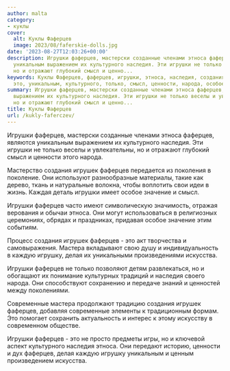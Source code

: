 ```yaml
---
author: malta
category:
- куклы
cover:
  alt: Куклы Фаферцев
  image: 2023/08/faferskie-dolls.jpg
date: '2023-08-27T12:03:26+00:00'
description: Игрушки фаферцев, мастерски созданные членами этноса фаферцев, являются
  уникальным выражением их культурного наследия. Эти игрушки не только веселы и увлекательны,
  но и отражают глубокий смысл и ценно...
keywords: Куклы Фаферцев, фаферцев, игрушки, этноса, наследия, создания, игрушек,
  это, уникальным, культурного, только, смысл, ценности, народа, особое, значение
summary: Игрушки фаферцев, мастерски созданные членами этноса фаферцев, являются уникальным
  выражением их культурного наследия. Эти игрушки не только веселы и увлекательны,
  но и отражают глубокий смысл и ценно...
title: Куклы Фаферцев
url: /kukly-faferczev/
---
```


Игрушки фаферцев, мастерски созданные членами этноса фаферцев, являются уникальным выражением их культурного наследия. Эти игрушки не только веселы и увлекательны, но и отражают глубокий смысл и ценности этого народа.

Мастерство создания игрушек фаферцев передается из поколения в поколение. Они используют разнообразные материалы, такие как дерево, ткань и натуральные волокна, чтобы воплотить свои идеи в жизнь. Каждая деталь игрушки имеет особое значение и смысл.

Игрушки фаферцев часто имеют символическую значимость, отражая верования и обычаи этноса. Они могут использоваться в религиозных церемониях, обрядах и праздниках, придавая особое значение этим событиям.

Процесс создания игрушек фаферцев \- это акт творчества и самовыражения. Мастера вкладывают свою душу и индивидуальность в каждую игрушку, делая их уникальными произведениями искусства.

Игрушки фаферцев не только позволяют детям развлекаться, но и обогащают их понимание культурных традиций и наследия своего народа. Они способствуют сохранению и передаче знаний и ценностей между поколениями.

Современные мастера продолжают традицию создания игрушек фаферцев, добавляя современные элементы к традиционным формам. Это помогает сохранить актуальность и интерес к этому искусству в современном обществе.

Игрушки фаферцев \- это не просто предметы игры, но и ключевой аспект культурного наследия этноса. Они передают историю, ценности и дух фаферцев, делая каждую игрушку уникальным и ценным произведением искусства.